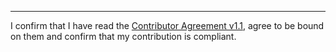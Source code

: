 

______________________________________
I confirm that I have read the [Contributor Agreement v1.1](https://github.com/tegonal/scala-commons_GITHUB/blob/main/.github/Contributor%20Agreement.txt), agree to be bound on them and confirm that my contribution is compliant.

